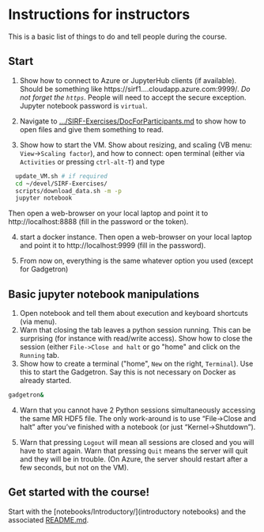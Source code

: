 # Instructions for instructors

This is a basic list of things to do and tell people during the course.

## Start
1. Show how to connect to Azure or JupyterHub clients (if available). Should be something like https://sirf1....cloudapp.azure.com:9999/.
*Do not forget the `https`*. People will need to accept the secure exception. Jupyter notebook password is `virtual`.

2. Navigate to [.../SIRF-Exercises/DocForParticipants.md](DocForParticipants.md) to show how to open files and give them something to read.

3. Show how to start the VM. Show about resizing, and scaling (VB menu: `View`->`Scaling factor`), and how to connect: open terminal (either via `Activities` or pressing `ctrl-alt-T`) and type
```bash
  update_VM.sh # if required
  cd ~/devel/SIRF-Exercises/
  scripts/download_data.sh -m -p
  jupyter notebook
```
Then open a web-browser on your local laptop and point it to http://localhost:8888 (fill in the password or the token).

4. start a docker instance.
Then open a web-browser on your local laptop and point it to http://localhost:9999 (fill in the password).

5. From now on, everything is the same whatever option you used (except for Gadgetron)

## Basic jupyter notebook manipulations
1. Open notebook and tell them about execution and keyboard shortcuts (via menu).
2. Warn that closing the tab leaves a python session running. This can be surprising (for instance with read/write access).
Show how to close the session (either `File->Close and halt` or go "home" and click on the `Running` tab.
3. Show how to create a terminal ("home", `New` on the right, `Terminal`). Use this to start the Gadgetron. Say this is not necessary on Docker as already started.
```bash
gadgetron&
```
4. Warn that you cannot have 2 Python sessions simultaneously accessing
the same MR HDF5 file.
The only work-around is to use “File->Close and halt”  after you’ve finished with a notebook (or just “Kernel->Shutdown”).

5. Warn that pressing `Logout` will mean all sessions are closed and you will have to start again. Warn that pressing
`Quit` means the server will quit and they will be in trouble. (On Azure, the server should restart after a few seconds,
but not on the VM).

## Get started with the course!
Start with the [notebooks/Introductory/](introductory notebooks) and the associated [README.md](notebooks/Introductory/README.md).



